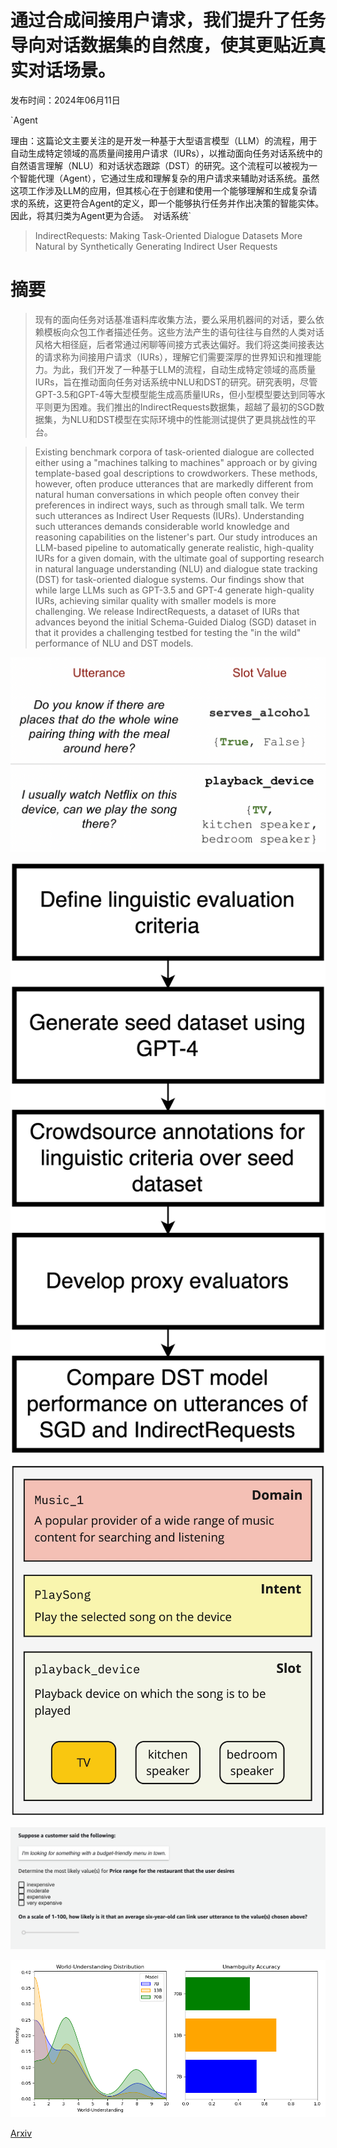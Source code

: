 # 通过合成间接用户请求，我们提升了任务导向对话数据集的自然度，使其更贴近真实对话场景。

发布时间：2024年06月11日

`Agent

理由：这篇论文主要关注的是开发一种基于大型语言模型（LLM）的流程，用于自动生成特定领域的高质量间接用户请求（IURs），以推动面向任务对话系统中的自然语言理解（NLU）和对话状态跟踪（DST）的研究。这个流程可以被视为一个智能代理（Agent），它通过生成和理解复杂的用户请求来辅助对话系统。虽然这项工作涉及LLM的应用，但其核心在于创建和使用一个能够理解和生成复杂请求的系统，这更符合Agent的定义，即一个能够执行任务并作出决策的智能实体。因此，将其归类为Agent更为合适。` `对话系统`

> IndirectRequests: Making Task-Oriented Dialogue Datasets More Natural by Synthetically Generating Indirect User Requests

# 摘要

> 现有的面向任务对话基准语料库收集方法，要么采用机器间的对话，要么依赖模板向众包工作者描述任务。这些方法产生的语句往往与自然的人类对话风格大相径庭，后者常通过闲聊等间接方式表达偏好。我们将这类间接表达的请求称为间接用户请求（IURs），理解它们需要深厚的世界知识和推理能力。为此，我们开发了一种基于LLM的流程，自动生成特定领域的高质量IURs，旨在推动面向任务对话系统中NLU和DST的研究。研究表明，尽管GPT-3.5和GPT-4等大型模型能生成高质量IURs，但小型模型要达到同等水平则更为困难。我们推出的IndirectRequests数据集，超越了最初的SGD数据集，为NLU和DST模型在实际环境中的性能测试提供了更具挑战性的平台。

> Existing benchmark corpora of task-oriented dialogue are collected either using a "machines talking to machines" approach or by giving template-based goal descriptions to crowdworkers. These methods, however, often produce utterances that are markedly different from natural human conversations in which people often convey their preferences in indirect ways, such as through small talk. We term such utterances as Indirect User Requests (IURs). Understanding such utterances demands considerable world knowledge and reasoning capabilities on the listener's part. Our study introduces an LLM-based pipeline to automatically generate realistic, high-quality IURs for a given domain, with the ultimate goal of supporting research in natural language understanding (NLU) and dialogue state tracking (DST) for task-oriented dialogue systems. Our findings show that while large LLMs such as GPT-3.5 and GPT-4 generate high-quality IURs, achieving similar quality with smaller models is more challenging. We release IndirectRequests, a dataset of IURs that advances beyond the initial Schema-Guided Dialog (SGD) dataset in that it provides a challenging testbed for testing the "in the wild" performance of NLU and DST models.

![通过合成间接用户请求，我们提升了任务导向对话数据集的自然度，使其更贴近真实对话场景。](../../../paper_images/2406.07794/iiu-example.png)

![通过合成间接用户请求，我们提升了任务导向对话数据集的自然度，使其更贴近真实对话场景。](../../../paper_images/2406.07794/iu-generation-steps.png)

![通过合成间接用户请求，我们提升了任务导向对话数据集的自然度，使其更贴近真实对话场景。](../../../paper_images/2406.07794/schema.jpeg)

![通过合成间接用户请求，我们提升了任务导向对话数据集的自然度，使其更贴近真实对话场景。](../../../paper_images/2406.07794/mturk-interface.png)

![通过合成间接用户请求，我们提升了任务导向对话数据集的自然度，使其更贴近真实对话场景。](../../../paper_images/2406.07794/mean_world_understanding_llama2.png)

[Arxiv](https://arxiv.org/abs/2406.07794)